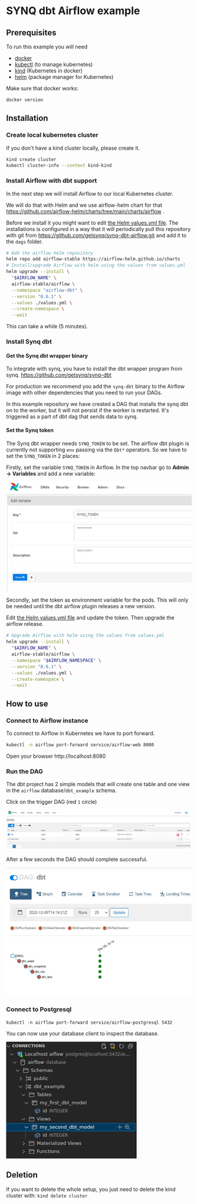 # SYNQ dbt Airflow example

## Prerequisites

To run this example you will need

- [docker](https://docs.docker.com/get-docker/)
- [kubectl](https://kubernetes.io/docs/tasks/tools/) (to manage kubernetes)
- [kind](https://kind.sigs.k8s.io/) (Kubernetes in docker)
- [helm](https://helm.sh/docs/intro/quickstart/) (package manager for Kubernetes)

Make sure that docker works:

```bash
docker version
```

## Installation

### Create local kubernetes cluster

If you don't have a kind cluster locally, please create it.

```bash
kind create cluster
kubectl cluster-info --context kind-kind
```

### Install Airflow with dbt support

In the next step we will install Airflow to our local Kubernetes cluster.

We will do that with Helm and we use airflow-helm chart for that https://github.com/airflow-helm/charts/tree/main/charts/airflow .

Before we install it you might want to edit [the Helm values.yml file](values.yml). The installations is configured in a way that it will periodically pull this repository with git from https://github.com/getsynq/synq-dbt-airflow.git and add it to the `dags` folder.


```bash
# Add the airflow helm repository
helm repo add airflow-stable https://airflow-helm.github.io/charts
# Install/upgrade Airflow with helm using the values from values.yml
helm upgrade --install \
  "$AIRFLOW_NAME" \
  airflow-stable/airflow \
  --namespace "airflow-dbt" \
  --version "8.6.1" \
  --values ./values.yml \
  --create-namespace \
  --wait
```
This can take a while (5 minutes).

### Install Synq dbt

#### Get the Synq dbt wrapper binary

To integrate with synq, you have to install the dbt wrapper program from synq. https://github.com/getsynq/synq-dbt

For production we recommend you add the `synq-dbt` binary to the Airflow image with other dependencies that you need to run your DAGs.

In this example repository we have created a DAG that installs the synq dbt on to the worker, but it will not persist if the worker is restarted. It's triggered as a part of dbt dag that sends data to synq.

#### Set the Synq token

The Synq dbt wrapper needs `SYNQ_TOKEN` to be set. The airflow dbt plugin is currently not supporting `env` passing via the `Dbt*` operators. So we have to set the `SYNQ_TOKEN` in 2 places:

Firstly, set the variable `SYNQ_TOKEN` in Airflow. In the top navbar go to **Admin -> Variables** and add a new variable:


![Synq variable token](doc/img/synq_variable.jpg)

Secondly, set the token as environment variable for the pods. This will only be needed until the dbt airflow plugin releases a new version.

Edit [the Helm values.yml file](values.yml) and update the token. Then upgrade the airflow release.

```bash
# Upgrade Airflow with helm using the values from values.yml
helm upgrade --install \
  "$AIRFLOW_NAME" \
  airflow-stable/airflow \
  --namespace "$AIRFLOW_NAMESPACE" \
  --version "8.6.1" \
  --values ./values.yml \
  --create-namespace \
  --wait
```

## How to use

### Connect to Airflow instance

To connect to Airflow in Kubernetes we have to port forward.

```bash
kubectl -n airflow port-forward service/airflow-web 8080
```

Open your browser http://localhost:8080

### Run the DAG

The dbt project has 2 simple models that will create one table and one view in the `airflow` database/`dbt_example` schema.

Click on the trigger DAG (red `1` circle)

![Airflow home view](doc/img/home.jpg)

After a few seconds the DAG should complete successful.

![Dag run](doc/img/dag_runs.jpg)


### Connect to Postgresql

`kubectl -n airflow port-forward service/airflow-postgresql 5432`

You can now use your database client to inspect the database.


![Database](doc/img/psql.jpg)

## Deletion

If you want to delete the whole setup, you just need to delete the kind cluster with:
`kind delete cluster`
